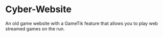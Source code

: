 # Cyber-Website
An old game website with a GameTik feature that allows you to play web streamed games on the run.
